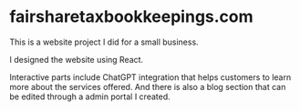 # fairsharetaxbookkeepings.com

This is a website project I did for a small business.

I designed the website using React. 

Interactive parts include ChatGPT integration that helps customers to learn more about the services offered. And there is also a blog section that can be edited through a admin portal I created.
